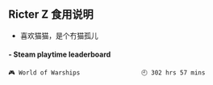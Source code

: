 ## Ricter Z 食用说明
- 喜欢猫猫，是个冇猫孤儿

<!-- steam-box start -->
#### - Steam playtime leaderboard
```text
🎮 World of Warships                 🕘 302 hrs 57 mins
```
<!-- Powered by https://github.com/YouEclipse/steam-box . -->
<!-- steam-box end -->
